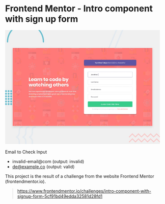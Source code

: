 # Frontend Mentor - Intro component with sign up form

![Design preview for the Intro component with sign up form coding challenge](./design/desktop-preview.jpg)

Email to Check Input
- invalid-email@com (output: invalid)
- de@example.co (output: valid)


This project is the result of a challenge from the website Frontend Mentor (frontendmentor.io).

> https://www.frontendmentor.io/challenges/intro-component-with-signup-form-5cf91bd49edda32581d28fd1
